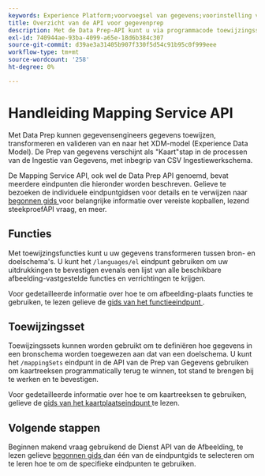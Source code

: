 ```yaml
---
keywords: Experience Platform;voorvoegsel van gegevens;voorinstelling van gegevens, api;problemen oplossen;API
title: Overzicht van de API voor gegevenprep
description: Met de Data Prep-API kunt u via programmacode toewijzingssets en functies maken, zodat u uw gegevens kunt transformeren tussen bron- en doelschema's.
exl-id: 740944ae-93ba-4099-a65e-18d6b384c307
source-git-commit: d39ae3a31405b907f330f5d54c91b95c0f999eee
workflow-type: tm+mt
source-wordcount: '258'
ht-degree: 0%

---
```


# Handleiding Mapping Service API

Met Data Prep kunnen gegevensengineers gegevens toewijzen, transformeren en valideren van en naar het XDM-model (Experience Data Model). De Prep van gegevens verschijnt als &quot;Kaart&quot;stap in de processen van de Ingestie van Gegevens, met inbegrip van CSV Ingestiewerkschema.

De Mapping Service API, ook wel de Data Prep API genoemd, bevat meerdere eindpunten die hieronder worden beschreven. Gelieve te bezoeken de individuele eindpuntgidsen voor details en te verwijzen naar [ begonnen gids ](./getting-started.md) voor belangrijke informatie over vereiste kopballen, lezend steekproefAPI vraag, en meer.

## Functies

Met toewijzingsfuncties kunt u uw gegevens transformeren tussen bron- en doelschema&#39;s. U kunt het `/languages/el` eindpunt gebruiken om uw uitdrukkingen te bevestigen evenals een lijst van alle beschikbare afbeelding-vastgestelde functies en verrichtingen te krijgen.

Voor gedetailleerde informatie over hoe te om afbeelding-plaats functies te gebruiken, te lezen gelieve de [ gids van het functieeindpunt ](./functions.md).

## Toewijzingsset

Toewijzingssets kunnen worden gebruikt om te definiëren hoe gegevens in een bronschema worden toegewezen aan dat van een doelschema. U kunt het `/mappingSets` eindpunt in de API van de Prep van Gegevens gebruiken om kaartreeksen programmatically terug te winnen, tot stand te brengen bij te werken en te bevestigen.

Voor gedetailleerde informatie over hoe te om kaartreeksen te gebruiken, gelieve de [ gids van het kaartplaatseindpunt ](./mapping-set.md) te lezen.

## Volgende stappen

Beginnen makend vraag gebruikend de Dienst API van de Afbeelding, te lezen gelieve [ begonnen gids ](./getting-started.md) dan één van de eindpuntgids te selecteren om te leren hoe te om de specifieke eindpunten te gebruiken.
